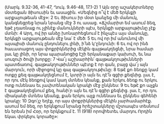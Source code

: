 (Մարկ. 9.32-36, 41-47, Ղուկ. 9.46-48, 17.1-2)
1 Այն օրը աշակերտները մօտեցան Յիսուսին եւ ասացին. «Մեզնից ո՞վ է մեծ երկնքի արքայութեան մէջ»: 2 Եւ Յիսուս իր մօտ կանչեց մի մանուկ, կանգնեցրեց նրան նրանց մէջ 3 ու ասաց. «Ճշմարիտ եմ ասում ձեզ, եթէ չդառնաք ու չլինէք մանուկների պէս, երկնքի արքայութիւնը չէք մտնի: 4 Արդ, ով իր անձը խոնարհեցնում է ինչպէս այս մանուկը, երկնքի արքայութեան մէջ նա՛ է մեծ: 5 Եւ ով որ իմ անունով մի այսպիսի մանուկ ընդունելու լինի, ի՛նձ կ՚ընդունի: 6 Եւ ով որ ինձ հաւատացող այս փոքրիկներից մէկին գայթակղեցնի, նրա համար լաւ կը լինի, որ նրա պարանոցից էշի երկանաքար կախուի, եւ նա սուզուի ծովի խորքը: 7 Վա՜յ աշխարհին՝ գայթակղութիւնների պատճառով. գայթակղութիւններ պէտք է որ գան, բայց վա՜յ այն մարդուն, որի միջոցով կը գայ գայթակղութիւնը: 8 Եթէ քո ձեռքը կամ ոտքը քեզ գայթակղեցնում է, կտրի՛ր այն եւ դէ՛ն գցիր քեզնից. լաւ է, որ դու մէկ ձեռքով կամ կաղ մտնես կեանք, քան երկու ձեռք ու երկու ոտք ունենաս եւ յաւիտենական կրակի մէջ ընկնես: 9 Եւ եթէ քո աչքն է գայթակղեցնում քեզ, հանի՛ր այն եւ դէ՛ն գցիր քեզնից. լաւ է, որ դու միականի մտնես կեանք, քան երկու աչք ունենաս եւ ընկնես գեհենի կրակը:
10 Զգո՛յշ եղէք, որ այս փոքրիկներից մէկին չարհամարհէք. ասում եմ ձեզ, որ երկնքում նրանց հրեշտակները մշտապէս տեսնում են երեսն իմ Հօր, որ երկնքում է. 11 (918) որովհետեւ մարդու Որդին եկաւ փրկելու կորածը»:

